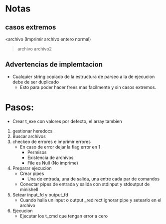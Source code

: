 # Notas

## casos extremos

<archivo (Imprimir archivo entero normal)
>archivo
<archivo1 > archivo2

## Advertencias de implemtacion
* Cualquier string copiado de la estructura de parseo a la de ejecucion debe de ser duplicado
	- Esto para poder hacer frees mas facilmente y sin casos extremos.

# Pasos:
* Crear t_exe con valores por defecto, el array tambien
1. gestionar heredocs
2. Buscar archivos
3. checkeo de errores e imprimir errores
	* En caso de error dejar la flag error en 1
		- Permisos
		- Existencia de archivos
		- File es Null (No imprime)
4. Preparar ejecucion
	* Crear pipes
		*  Una de entrada, una de salida, una entre cada par de comandos
	* Conectar pipes de entrada y salida con stdinput y stdoutput de minishell
5. Setear input_fd y output_fd
	* Cuando halla un input o output _redirect ignorar pipe y setearlo en el archivo
6. Ejecucion
	* Ejecutar los t_cmd que tengan error a cero


